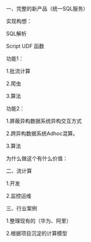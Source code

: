 



一、完整的新产品（统一SQL服务）

实现构想：

SQL解析

Script UDF 函数



功能1：

1.批流计算

2.爬虫

3.算法



功能2：

1.屏蔽异构数据系统异构交互方式

2.跨异构数据系统Adhoc混算。

3.算法





为什么做这个有什么价值：





二、流计算



1.开发



2.监控运维





三、行业案例

1.整理现有的（华为、阿里）

2.根据项目沉淀的计算模型